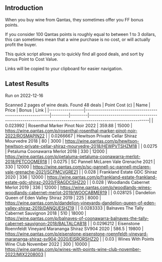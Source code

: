 ## Introduction

When you buy wine from Qantas, they sometimes offer you FF bonus points. 

If you consider 100 Qantas points is roughly equal to between 1 to 3 dollars, this can sometimes mean that a wine purchase is no cost, or will actually profit the buyer.

This quick script allows you to quickly find all good deals, and sort by Bonus Point to Cost Value.

Links will be copied to your clipboard for easier navigation.

## Latest Results

Run on 2022-12-16

Scanned 2 pages of wine deals.
Found 48 deals
|   Point Cost (c) | Name                                                       |   Price |   Bonus | Link                                                                                                        |
|------------------|------------------------------------------------------------|---------|---------|-------------------------------------------------------------------------------------------------------------|
|        0.023992  | Rosenthal Marker Pinot Noir 2022                           |  359.88 |   15000 | https://wine.qantas.com/p/rosenthal-rosenthal-marker-pinot-noir-2022/ROSMAPIN22                             |
|        0.0266667 | Hewitson Private Cellar Shiraz Mourvedre 2018              |   80    |    3000 | https://wine.qantas.com/p/hewitson-hewitson-private-cellar-shiraz-mourvedre-2018/HEWPVTSHZM18               |
|        0.0275    | Petaluma Coonawarra Merlot 2018                            |  330    |   12000 | https://wine.qantas.com/p/petaluma-petaluma-coonawarra-merlot-2018/PETCOOMER18                              |
|        0.0275    | SC Pannell McLaren Vale Grenache 2021                      |  330    |   12000 | https://wine.qantas.com/p/sc-pannell-sc-pannell-mclaren-vale-grenache-2021/SCPMCVGRE21                      |
|        0.028     | Frankland Estate GDC Shiraz 2020                           |  336    |   12000 | https://wine.qantas.com/p/frankland-estate-frankland-estate-gdc-shiraz-2020/FRAGDCSHZ20                     |
|        0.028     | Woodlands Cabernet Merlot 2019                             |  336    |   12000 | https://wine.qantas.com/p/woodlands-wines-woodlands-cabernet-merlot-2019/WOOCABMER19                        |
|        0.028125  | Dandelion Queen of Eden Valley Shiraz 2019                 |  225    |    8000 | https://wine.qantas.com/p/dandelion-vineyards-dandelion-queen-of-eden-valley-shiraz-2019/DANQUESHZ19        |
|        0.0283333 | Balnaves The Tally Cabernet Sauvignon 2018                 |  510    |   18000 | https://wine.qantas.com/p/balnaves-of-coonawarra-balnaves-the-tally-cabernet-sauvignon-2018/BALTALCAB18     |
|        0.0296212 | Eisenstone Roennfeldt Vineyard Marananga Shiraz SV904 2020 |  586.5  |   19800 | https://wine.qantas.com/p/eisenstone-eisenstone-roennfeldt-vineyard-marananga-shiraz-sv904-2020/EISRORSHZ20 |
|        0.03      | Wines With Points Wine Club November 2022                  |  300    |   10000 | https://wine.qantas.com/p/wines-with-points-wine-club-november-2022/MIX2208003                              |

